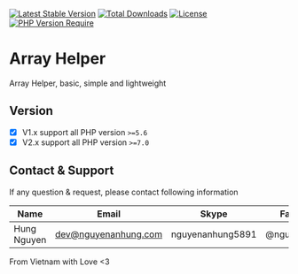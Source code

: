 [![Latest Stable Version](https://img.shields.io/packagist/v/nguyenanhung/array-helper.svg?style=flat-square)](https://packagist.org/packages/nguyenanhung/array-helper)
[![Total Downloads](https://img.shields.io/packagist/dt/nguyenanhung/array-helper.svg?style=flat-square)](https://packagist.org/packages/nguyenanhung/array-helper)
[![License](https://img.shields.io/packagist/l/nguyenanhung/array-helper.svg?style=flat-square)](https://packagist.org/packages/nguyenanhung/array-helper)
[![PHP Version Require](https://img.shields.io/packagist/dependency-v/nguyenanhung/array-helper/php)](https://packagist.org/packages/nguyenanhung/array-helper)

# Array Helper

Array Helper, basic, simple and lightweight

## Version

- [x] V1.x support all PHP version `>=5.6`
- [x] V2.x support all PHP version `>=7.0`

## Contact & Support

If any question & request, please contact following information

| Name        | Email                | Skype            | Facebook      |
|-------------|----------------------|------------------|---------------|
| Hung Nguyen | dev@nguyenanhung.com | nguyenanhung5891 | @nguyenanhung |

From Vietnam with Love <3

